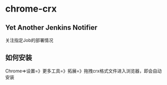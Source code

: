 # chrome-crx

## Yet Another Jenkins Notifier
关注指定Job的部署情况

## 如何安装

Chrome=>设置=》更多工具=》拓展=》拖拽crx格式文件进入浏览器，即会自动安装
